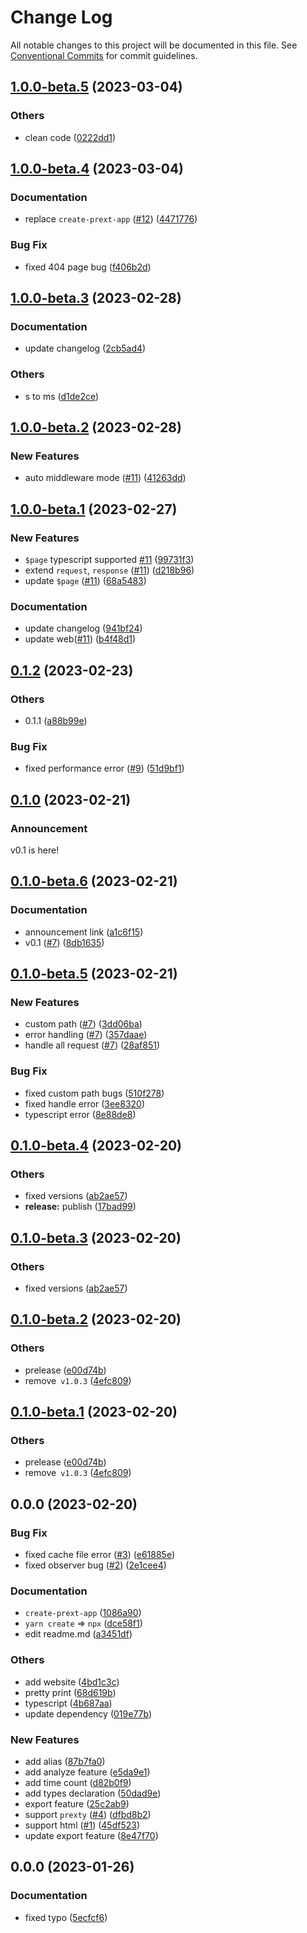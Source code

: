 # Change Log

All notable changes to this project will be documented in this file.
See [Conventional Commits](https://conventionalcommits.org) for commit guidelines.

## [1.0.0-beta.5](https://github.com/do4ng/prext/compare/prext@1.0.0-beta.4...prext@1.0.0-beta.5) (2023-03-04)


### Others

* clean code ([0222dd1](https://github.com/do4ng/prext/commit/0222dd193d726143c13ebf9f22b943918d593003))



## [1.0.0-beta.4](https://github.com/do4ng/prext/compare/prext@1.0.0-beta.3...prext@1.0.0-beta.4) (2023-03-04)


### Documentation

* replace `create-prext-app` ([#12](https://github.com/do4ng/prext/issues/12)) ([4471776](https://github.com/do4ng/prext/commit/447177619e7fe8d567c2a797cea4d547363b2a3e))


### Bug Fix

* fixed 404 page bug ([f406b2d](https://github.com/do4ng/prext/commit/f406b2dba9286185e6f45fc6a675bd41df19ee81))




## [1.0.0-beta.3](https://github.com/do4ng/prext/compare/prext@1.0.0-beta.2...prext@1.0.0-beta.3) (2023-02-28)


### Documentation

* update changelog ([2cb5ad4](https://github.com/do4ng/prext/commit/2cb5ad4496a400afb0ae1314623ed9f2f3a853f2))


### Others

* s to ms ([d1de2ce](https://github.com/do4ng/prext/commit/d1de2ce7e3f748756bbabc12a6ebbc50ecfe9b85))



## [1.0.0-beta.2](https://github.com/do4ng/prext/compare/prext@0.2.0...prext@1.0.0-beta.2) (2023-02-28)

### New Features

- auto middleware mode ([#11](https://github.com/do4ng/prext/issues/11)) ([41263dd](https://github.com/do4ng/prext/commit/41263ddf4adad961fffb58c120fb28c376a5370a))

## [1.0.0-beta.1](https://github.com/do4ng/prext/compare/prext@0.1.2...prext@0.2.0) (2023-02-27)

### New Features

- `$page` typescript supported [#11](https://github.com/do4ng/prext/issues/11) ([99731f3](https://github.com/do4ng/prext/commit/99731f3a284898074ce623fc7005f27f3d3b57a7))
- extend `request`, `response` ([#11](https://github.com/do4ng/prext/issues/11)) ([d218b96](https://github.com/do4ng/prext/commit/d218b96eaefae426ad573177a7b15cc71b9f1f89))
- update `$page` ([#11](https://github.com/do4ng/prext/issues/11)) ([68a5483](https://github.com/do4ng/prext/commit/68a5483baed8ea2a5dd189a53b3e65bd3abbbf72))

### Documentation

- update changelog ([941bf24](https://github.com/do4ng/prext/commit/941bf249a3f63506786613f783d374625bb639ef))
- update web([#11](https://github.com/do4ng/prext/issues/11)) ([b4f48d1](https://github.com/do4ng/prext/commit/b4f48d1cd77c9dc2897e3377d93ff87bb899efc3))

## [0.1.2](https://github.com/do4ng/prext/compare/prext@0.1.0-beta.6...prext@0.1.2) (2023-02-23)

### Others

- 0.1.1 ([a88b99e](https://github.com/do4ng/prext/commit/a88b99e1a4c5510d259d65cca0560068435a30c5))

### Bug Fix

- fixed performance error ([#9](https://github.com/do4ng/prext/issues/9)) ([51d9bf1](https://github.com/do4ng/prext/commit/51d9bf13c71f286eb1f75c252b3347851a95fd90))

## [0.1.0](https://github.com/do4ng/prext/compare/prext@0.1.0-beta.5...prext@0.1.0-beta.6) (2023-02-21)

### Announcement

v0.1 is here!

## [0.1.0-beta.6](https://github.com/do4ng/prext/compare/prext@0.1.0-beta.5...prext@0.1.0-beta.6) (2023-02-21)

### Documentation

- announcement link ([a1c6f15](https://github.com/do4ng/prext/commit/a1c6f151f05e5f1c08dd838ea7346f31589cd449))
- v0.1 ([#7](https://github.com/do4ng/prext/issues/7)) ([8db1635](https://github.com/do4ng/prext/commit/8db16355b482bc736eae15818a3d154ab08f5a39))

## [0.1.0-beta.5](https://github.com/do4ng/prext/compare/prext@0.1.0-beta.4...prext@0.1.0-beta.5) (2023-02-21)

### New Features

- custom path ([#7](https://github.com/do4ng/prext/issues/7)) ([3dd06ba](https://github.com/do4ng/prext/commit/3dd06baf2e7cb8199421c99628098af06705da2e))
- error handling ([#7](https://github.com/do4ng/prext/issues/7)) ([357daae](https://github.com/do4ng/prext/commit/357daae5e8dfcaf60215ff0f6aca98095e087a6d))
- handle all request ([#7](https://github.com/do4ng/prext/issues/7)) ([28af851](https://github.com/do4ng/prext/commit/28af85128c15dca684de5de726154bdb21f013ec))

### Bug Fix

- fixed custom path bugs ([510f278](https://github.com/do4ng/prext/commit/510f27872d09b58d36bd6715eb83e9989b28289a))
- fixed handle error ([3ee8320](https://github.com/do4ng/prext/commit/3ee83200fd8f17ebb99a3531a778ec25973b988e))
- typescript error ([8e88de8](https://github.com/do4ng/prext/commit/8e88de8c3caae2d36a79774edd435a3bcf55b3e3))

## [0.1.0-beta.4](https://github.com/do4ng/prext/compare/prext@0.1.0-beta.2...prext@0.1.0-beta.4) (2023-02-20)

### Others

- fixed versions ([ab2ae57](https://github.com/do4ng/prext/commit/ab2ae5735ba85b46bd9235d9cf4a8050d0228489))
- **release:** publish ([17bad99](https://github.com/do4ng/prext/commit/17bad9958762f12c8be0254d117e74c7c8e48d38))

## [0.1.0-beta.3](https://github.com/do4ng/prext/compare/prext@0.1.0-beta.2...prext@0.1.0-beta.3) (2023-02-20)

### Others

- fixed versions ([ab2ae57](https://github.com/do4ng/prext/commit/ab2ae5735ba85b46bd9235d9cf4a8050d0228489))

## [0.1.0-beta.2](https://github.com/do4ng/prext/compare/prext@0.1.0...prext@0.1.0-beta.2) (2023-02-20)

### Others

- prelease ([e00d74b](https://github.com/do4ng/prext/commit/e00d74bcaa5eca141f30867ae2ad6b77b10b8313))
- remove` v1.0.3` ([4efc809](https://github.com/do4ng/prext/commit/4efc80918752d3b4f276b700f4a4254c75d79d2d))

## [0.1.0-beta.1](https://github.com/do4ng/prext/compare/prext@0.1.0...prext@0.1.0-beta.1) (2023-02-20)

### Others

- prelease ([e00d74b](https://github.com/do4ng/prext/commit/e00d74bcaa5eca141f30867ae2ad6b77b10b8313))
- remove` v1.0.3` ([4efc809](https://github.com/do4ng/prext/commit/4efc80918752d3b4f276b700f4a4254c75d79d2d))

## 0.0.0 (2023-02-20)

### Bug Fix

- fixed cache file error ([#3](https://github.com/do4ng/prext/issues/3)) ([e61885e](https://github.com/do4ng/prext/commit/e61885e39bf1535c0de82f93b803795a1241af92))
- fixed observer bug ([#2](https://github.com/do4ng/prext/issues/2)) ([2e1cee4](https://github.com/do4ng/prext/commit/2e1cee49b58cd8b3b0b8a8d04bb881a4f38d2ced))

### Documentation

- `create-prext-app` ([1086a90](https://github.com/do4ng/prext/commit/1086a909bc1d17d08b54c7feb3fbf117cdcee183))
- `yarn create` => `npx` ([dce58f1](https://github.com/do4ng/prext/commit/dce58f1d3acab5c14adb27562e0e5b5111c5ac1d))
- edit readme.md ([a3451df](https://github.com/do4ng/prext/commit/a3451df969f9fe64e4b0a75ce72f82d09ecb5d4a))

### Others

- add website ([4bd1c3c](https://github.com/do4ng/prext/commit/4bd1c3c18cd31c4525ebfd34e5d9f810c0523bd6))
- pretty print ([68d619b](https://github.com/do4ng/prext/commit/68d619ba12d76e577c90b3d131be043c06e64832))
- typescript ([4b687aa](https://github.com/do4ng/prext/commit/4b687aa87abba3e307fd9861a45a6c2e7f5448c7))
- update dependency ([019e77b](https://github.com/do4ng/prext/commit/019e77b976048cc1011058ebf5f81ec815be0a7e))

### New Features

- add alias ([87b7fa0](https://github.com/do4ng/prext/commit/87b7fa0f4dd757e2d96acdae0ef86fee547be743))
- add analyze feature ([e5da9e1](https://github.com/do4ng/prext/commit/e5da9e1dfaad74dcae92c61b1dd66dbdeda5ceef))
- add time count ([d82b0f9](https://github.com/do4ng/prext/commit/d82b0f92ae1210ae143fccad4b2072450ce32a5f))
- add types declaration ([50dad9e](https://github.com/do4ng/prext/commit/50dad9ef2abcf492f1976c4aa7eb02f5ec639332))
- export feature ([25c2ab9](https://github.com/do4ng/prext/commit/25c2ab95ca176dd310ad0077b7bf2a47d8c9c4ba))
- support `prexty` ([#4](https://github.com/do4ng/prext/issues/4)) ([dfbd8b2](https://github.com/do4ng/prext/commit/dfbd8b2368f55e799b274e49e8cca8ade9940fda))
- support html ([#1](https://github.com/do4ng/prext/issues/1)) ([45df523](https://github.com/do4ng/prext/commit/45df523c92f7e867bb31d0d4c08062cb4e583e80))
- update export feature ([8e47f70](https://github.com/do4ng/prext/commit/8e47f70a9215f33b79b9cea78ff3185b43ea59ac))

## 0.0.0 (2023-01-26)

### Documentation

- fixed typo ([5ecfcf6](https://github.com/do4ng/prext/commit/5ecfcf619a27a0062b21bfb0b3c8c877157f44b5))
